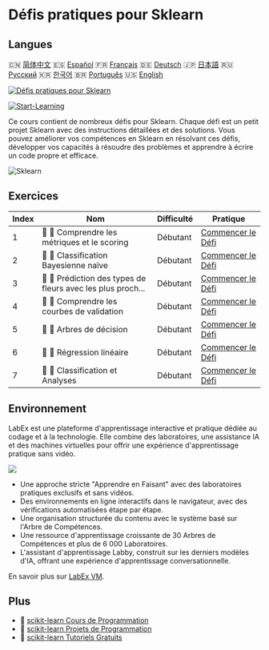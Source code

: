 # Défis pratiques pour Sklearn

## Langues

🇨🇳 [简体中文](README_zh.md) 🇪🇸 [Español](README_es.md) 🇫🇷 [Français](README_fr.md) 🇩🇪 [Deutsch](README_de.md) 🇯🇵 [日本語](README_ja.md) 🇷🇺 [Русский](README_ru.md) 🇰🇷 [한국어](README_ko.md) 🇧🇷 [Português](README_pt.md) 🇺🇸 [English](README.md) 

[![Défis pratiques pour Sklearn](https://cover-creator.labex.io/sklearn-practice-challenges.png?lang=fr)](https://labex.io/fr/courses/sklearn-practice-challenges)

[![Start-Learning](https://img.shields.io/badge/Start-Learning-whitesmoke?style=for-the-badge)](https://labex.io/fr/courses/sklearn-practice-challenges)

Ce cours contient de nombreux défis pour Sklearn. Chaque défi est un petit projet Sklearn avec des instructions détaillées et des solutions. Vous pouvez améliorer vos compétences en Sklearn en résolvant ces défis, développer vos capacités à résoudre des problèmes et apprendre à écrire un code propre et efficace.

![Sklearn](https://img.shields.io/badge/Sklearn-whitesmoke?style=for-the-badge&logo=sklearn)


## Exercices

|   Index | Nom                                                         | Difficulté   | Pratique                                                                                                                               |
|---------|-------------------------------------------------------------|--------------|----------------------------------------------------------------------------------------------------------------------------------------|
|       1 | 🎯 🔵 Comprendre les métriques et le scoring                | Débutant     | <a target='_blank' href='https://labex.io/fr/labs/python-understanding-metrics-and-scoring-185172'>Commencer le Défi</a>               |
|       2 | 🎯 🔵 Classification Bayesienne naïve                       | Débutant     | <a target='_blank' href='https://labex.io/fr/labs/python-naive-bayes-classification-250427'>Commencer le Défi</a>                      |
|       3 | 🎯 🔵 Prédiction des types de fleurs avec les plus proch... | Débutant     | <a target='_blank' href='https://labex.io/fr/labs/sklearn-predicting-flower-types-with-nearest-neighbors-256147'>Commencer le Défi</a> |
|       4 | 🎯 🔵 Comprendre les courbes de validation                  | Débutant     | <a target='_blank' href='https://labex.io/fr/labs/python-understanding-validation-curves-106940'>Commencer le Défi</a>                 |
|       5 | 🎯 🔵 Arbres de décision                                    | Débutant     | <a target='_blank' href='https://labex.io/fr/labs/python-decision-trees-92597'>Commencer le Défi</a>                                   |
|       6 | 🎯 🔵 Régression linéaire                                   | Débutant     | <a target='_blank' href='https://labex.io/fr/labs/python-linear-regression-185171'>Commencer le Défi</a>                               |
|       7 | 🎯 🔵 Classification et Analyses                            | Débutant     | <a target='_blank' href='https://labex.io/fr/labs/python-clustering-and-insights-198286'>Commencer le Défi</a>                         |

## Environnement

LabEx est une plateforme d'apprentissage interactive et pratique dédiée au codage et à la technologie. Elle combine des laboratoires, une assistance IA et des machines virtuelles pour offrir une expérience d'apprentissage pratique sans vidéo.

![](https://tutorial-screenshot.getvm.io/images/vm-1725247253.png)

- Une approche stricte "Apprendre en Faisant" avec des laboratoires pratiques exclusifs et sans vidéos.
- Des environnements en ligne interactifs dans le navigateur, avec des vérifications automatisées étape par étape.
- Une organisation structurée du contenu avec le système basé sur l'Arbre de Compétences.
- Une ressource d'apprentissage croissante de 30 Arbres de Compétences et plus de 6 000 Laboratoires.
- L'assistant d'apprentissage Labby, construit sur les derniers modèles d'IA, offrant une expérience d'apprentissage conversationnelle.

En savoir plus sur [LabEx VM](https://support.labex.io/using-labex/virtual-machine).

## Plus

- 🔗 [scikit-learn Cours de Programmation](https://github.com/labex-labs/awesome-programming-courses)
- 🔗 [scikit-learn Projets de Programmation](https://github.com/labex-labs/awesome-programming-projects)
- 🔗 [scikit-learn Tutoriels Gratuits](https://github.com/labex-labs/sklearn-free-tutorials)

